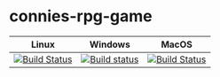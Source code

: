 # connies-rpg-game

Linux | Windows | MacOS
----- | ------- | -----
[![Build Status](https://travis-ci.org/Connicpu/connies-rpg-game.svg?branch=master)](https://travis-ci.org/Connicpu/connies-rpg-game) | [![Build status](https://ci.appveyor.com/api/projects/status/ne35all9c1okhpqw/branch/master?svg=true)](https://ci.appveyor.com/project/Connicpu/connies-rpg-game/branch/master) | [![Build Status](http://macos.jenkins.chapien.net/job/connies-rpg-game/badge/icon)](http://macos.jenkins.chapien.net/job/connies-rpg-game/)

